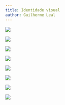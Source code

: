 ```yaml
---
title: Identidade visual
author: Guilherme Leal
---
```

![](https://raw.githubusercontent.com/fga-eps-mds/2018.2-Roles/website/idVisual/1-identidade_visual.jpg)

![](https://raw.githubusercontent.com/fga-eps-mds/2018.2-Roles/website/idVisual/2-logotipos.jpg)


![](https://raw.githubusercontent.com/fga-eps-mds/2018.2-Roles/website/idVisual/3-%C3%ADcones.jpg)


![](https://raw.githubusercontent.com/fga-eps-mds/2018.2-Roles/website/idVisual/4-paletaCores.jpg)


![](https://raw.githubusercontent.com/fga-eps-mds/2018.2-Roles/website/idVisual/5-tipografia.jpg)


![](https://raw.githubusercontent.com/fga-eps-mds/2018.2-Roles/website/idVisual/icon_v1.jpg)


![](https://raw.githubusercontent.com/fga-eps-mds/2018.2-Roles/website/idVisual/icon_v2.jpg)


![](https://raw.githubusercontent.com/fga-eps-mds/2018.2-Roles/website/idVisual/icon_v3.jpg)
